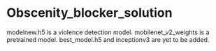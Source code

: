 # Obscenity_blocker_solution
modelnew.h5 is a violence detection model.
mobilenet_v2_weights is a pretrained model.
best_model.h5 and inceptionv3 are yet to be added.
